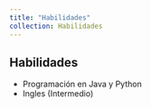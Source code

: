 ```yaml
---
title: "Habilidades"
collection: Habilidades
---
```


## Habilidades

- Programación en Java y Python
- Ingles (Intermedio)
